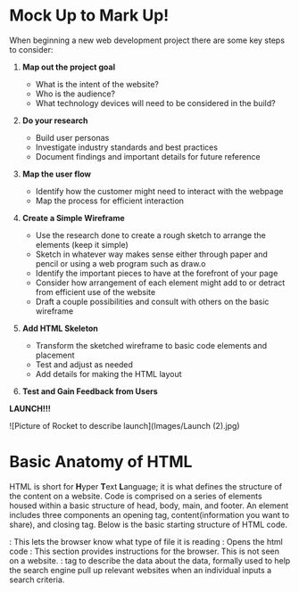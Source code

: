 # Mock Up to Mark Up!
When beginning a new web development project there are some key steps to consider:

1. **Map out the project goal**
    * What is the intent of the website?
    * Who is the audience?
    * What technology devices will need to be considered in the build?

2. **Do your research**
    * Build user personas
    * Investigate industry standards and best practices
    * Document findings and important details for future reference

3. **Map the user flow**
    * Identify how the customer might need to interact with the webpage
    * Map the process for efficient interaction

4. **Create a Simple Wireframe**
    * Use the research done to create a rough sketch to arrange the elements (keep it simple)
    * Sketch in whatever way makes sense either through paper and pencil or using a web program such as draw.o
    * Identify the important pieces to have at the forefront of your page
    * Consider how arrangement of each element might add to or detract from efficient use of the website
    * Draft a couple possibilities and consult with others on the basic wireframe

5. **Add HTML Skeleton**
    * Transform the sketched wireframe to basic code elements and placement
    * Test and adjust as needed
    * Add details for making the HTML layout

6. **Test and Gain Feedback from Users**


**LAUNCH!!!**

![Picture of Rocket to describe launch](Images/Launch (2).jpg)


# Basic Anatomy of HTML
HTML is short for **H**yper **T**ext **L**anguage; it is what defines the structure of the content on a website. Code is comprised on a series of elements housed within a basic structure of head, body, main, and footer. An element includes three components an opening tag, content(information you want to share), and closing tag. Below is the basic starting structure of HTML code.

<!DOCTYPE html>: This lets the browser know what type of file it is reading
<html>: Opens the html code
    <head>: This section provides instructions for the browser. This is not seen on a website.
        <meta>: tag to describe the data about the data, formally used to help the search engine pull up relevant websites when an individual inputs a search criteria.
        <title>: This is what shows on the browser tab when opened
    </head> closes the head section
    <body>: This begins the section composed of the primary content of the website.

<!-- All content below aside from the img tag has an associated closing tag. This is also what is called a comment tag, which does not show on a rendered page, but serves as a directory for others accessing the code -->        
    <img src ="http://placehold.it/300x200"/> : image tag 
        <h1>: Header tag. HTML has six header levels possible
        <p>: Makes a block of text a separate paragraph
        <ul>: This is an unordered list, meant for lists where items do not have an order of importance
        <ol>: This is an ordered list, where order is important
        <a>: anchor tag for inputting links <a href = "https://link.html">
    </body>
    <footer> : Added content for the bottom of a page
    </footer>: Closes the footer tag
</html>: Closes the html coding

# Semantics
Semantics refers to the meaning a particular code has on the text it is associated. For instance <h1>Hello World!</h1> states that "Hello World" will be treated as a primary header and will abide by the rules associated including being large print, underlined, and bolded.

## Table of Contents ##
* [*About Me*](README.md)
* [*Growth Mindset*](GrowthMindset.md)
* [*A Coder's Computer*](coders_computer.md)

